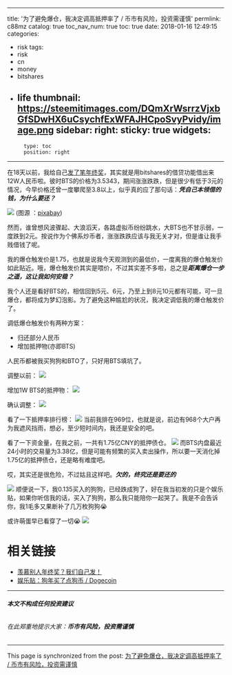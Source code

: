 
---
title: '为了避免爆仓，我决定调高抵押率了 / 币市有风险，投资需谨慎'
permlink: c88mz
catalog: true
toc_nav_num: true
toc: true
date: 2018-01-16 12:49:15
categories:
- risk
tags:
- risk
- cn
- money
- bitshares
- life
thumbnail: https://steemitimages.com/DQmXrWsrrzVjxbGfSDwHX6uCsychfExWFAJHCpoSvyPvidy/image.png
sidebar:
    right:
        sticky: true
widgets:
    -
        type: toc
        position: right
---


在18天以前，我给自己[发了笔年终奖](https://steemit.com/bonus/@oflyhigh/6ef2hv)，其实就是用bitshares的借贷功能借出来12W人民币啦。彼时BTS的价格为3.5343，期间涨涨跌跌，但是很少有低于3元的情况，今早价格还曾一度攀爬至3.8以上，似乎真的应了那句话：***凭自己本领借的钱，为什么要还？***

![](https://steemitimages.com/DQmXrWsrrzVjxbGfSDwHX6uCsychfExWFAJHCpoSvyPvidy/image.png)
(图源 ：[pixabay](https://pixabay.com))

然而，谁曾想风波骤起、大浪滔天，各路虚拟币纷纷跳水，大BTS也不甘示弱，一度跌到2元。按说作为个佛系炒币者，涨涨跌跌应该与我无关才对，但是谁让我手贱借钱了呢。

我的爆仓触发价是1.75，也就是说我今天观测到的最低价，一度离我的爆仓触发价如此贴近。哦，爆仓触发价其实是喂价，不过其实差不多啦，总之是***距离爆仓一步之遥，这让我如何安稳？***

我个人还是看好BTS的，相信回到5元、6元，乃至上到8元10元都有可能，可一旦爆仓，都将成为梦幻泡影。为了避免这种尴尬的状况，我决定调低我的爆仓触发价了。

调低爆仓触发价有两种方案：
* 归还部分人民币
* 增加抵押物(亦即BTS)

人民币都被我买狗狗和BTO了，只好用BTS填坑了。

调整以前：
![](https://steemitimages.com/DQmXPX7Ci24cbyTD7u43CXn63ziQp1wwaG7sS7Rv5PB3ed1/image.png)

增加1W BTS的抵押物：
![](https://steemitimages.com/DQmVo4jk9a1j2edBvjMUZsVzF1u4ChrradXWTAnxjuYYgZH/image.png)

确认调整：
![](https://steemitimages.com/DQmPqXmdSnZfaH2e3qcR5LpCuvVgw9nojfV8HhhuoVMFbjj/image.png)

看了一下抵押率排行榜：
![](https://steemitimages.com/DQmYptkTZGeLYjFTkFPZmew53DEHnbUbwFfugcKF7Qc7s4b/image.png)
当前我排在969位，也就是说，前边有968个大户再为我遮风挡雨，想必，至少短时间内，我还是安全的吧。

看了一下资金量，在我之前，一共有1.75亿CNY的抵押债仓。
![](https://steemitimages.com/DQmQgGGXJwhnJ2wm6bsvHZD9aXkaThA4azwABk93jBid24h/image.png)
而BTS内盘最近24小时的交易量为3.38亿，但是可能有频繁的买入卖出操作，所以要一天消化掉1.75亿的抵押债仓，还是略有难度吧。

哎，其实还是很危险，不过姑且这样吧。***欠的，终究还是要还的***

![](https://steemitimages.com/DQmNzNYxhkjBMtwU4ARzUbuhKhGRARw6dzBsLqDfoqoXkez/image.png)
顺便说一下，我0.135买入的狗狗，已经跌成狗了，好在我当初发的只是个娱乐贴，如果你听信我的话，买入了狗狗，那么我只能陪你一起哭了。我是不会告诉你，我1毛多又果断补了几万枚狗狗😭

或许萌蛋早已看穿了一切😭
![](https://steemitimages.com/DQmdtgJmXJdod6qVQ1byXmqRAjUyxjMukNDksfsFgWkMguL/image.png)

# 相关链接
* [羡慕别人年终奖？我们自己发！](https://steemit.com/bonus/@oflyhigh/6ef2hv)
* [娱乐贴：狗年买了点狗币 / Dogecoin](https://steemit.com/dogecoin/@oflyhigh/dogecoin)

----

###### ***本文不构成任何投资建议***
###### 在此郑重地提示大家：***币市有风险，投资需谨慎***

- - -

This page is synchronized from the post: [为了避免爆仓，我决定调高抵押率了 / 币市有风险，投资需谨慎](https://steemit.com/@oflyhigh/c88mz)
